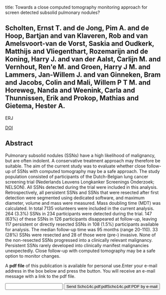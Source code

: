 title: Towards a close computed tomography monitoring approach for screen detected subsolid pulmonary nodules?

## Scholten, Ernst T. and de Jong, Pim A. and de Hoop, Bartjan and van Klaveren, Rob and van Amelsvoort-van de Vorst, Saskia and Oudkerk, Matthijs and Vliegenthart, Rozemarijn and de Koning, Harry J. and van der Aalst, Carlijn M. and Vernhout, Ren'e M. and Groen, Harry J M. and Lammers, Jan-Willem J. and van Ginneken, Bram and Jacobs, Colin and Mali, Willem P T M. and Horeweg, Nanda and Weenink, Carla and Thunnissen, Erik and Prokop, Mathias and Gietema, Hester A.
ERJ

<a href="https://doi.org/10.1183/09031936.00005914">DOI</a>

## Abstract
Pulmonary subsolid nodules (SSNs) have a high likelihood of malignancy, but are often indolent. A conservative treatment approach may therefore be suitable. The aim of the current study was to evaluate whether close follow-up of SSNs with computed tomography may be a safe approach. The study population consisted of participants of the Dutch-Belgian lung cancer screening trial (Nederlands Leuvens Longkanker Screenings Onderzoek; NELSON). All SSNs detected during the trial were included in this analysis. Retrospectively, all persistent SSNs and SSNs that were resected after first detection were segmented using dedicated software, and maximum diameter, volume and mass were measured. Mass doubling time (MDT) was calculated. In total 7135 volunteers were included in the current analysis. 264 (3.3%) SSNs in 234 participants were detected during the trial. 147 (63%) of these SSNs in 126 participants disappeared at follow-up, leaving 117 persistent or directly resected SSNs in 108 (1.5%) participants available for analysis. The median follow-up time was 95 months (range 20-110). 33 (28%) SSNs were resected and 28 of those were (pre-) invasive. None of the non-resected SSNs progressed into a clinically relevant malignancy. Persistent SSNs rarely developed into clinically manifest malignancies unexpectedly. Close follow-up with computed tomography may be a safe option to monitor changes.

A <b>pdf file</b> of this publication is available for personal use.Enter your e-mail address in the box below and press the button. You will receive an e-mail message with a link to the pdf file.
<form action="sender.php">  <input type="text" name="email">  <input type="submit" value="Send Scho14c.pdf:pdfScho14c.pdf:PDF by e-mail"></form>